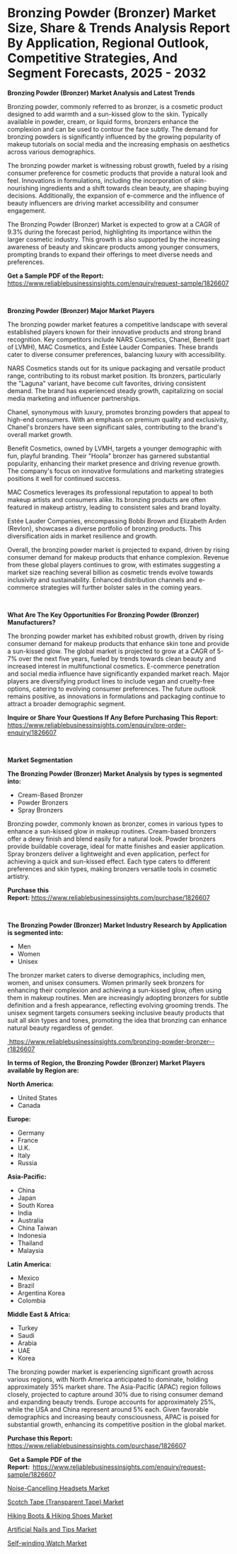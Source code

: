 <p><h1>Bronzing Powder (Bronzer) Market Size, Share & Trends Analysis Report By Application, Regional Outlook, Competitive Strategies, And Segment Forecasts, 2025 - 2032</h1></p><p><strong>Bronzing Powder (Bronzer) Market Analysis and Latest Trends</strong></p>
<p><p>Bronzing powder, commonly referred to as bronzer, is a cosmetic product designed to add warmth and a sun-kissed glow to the skin. Typically available in powder, cream, or liquid forms, bronzers enhance the complexion and can be used to contour the face subtly. The demand for bronzing powders is significantly influenced by the growing popularity of makeup tutorials on social media and the increasing emphasis on aesthetics across various demographics.</p><p>The bronzing powder market is witnessing robust growth, fueled by a rising consumer preference for cosmetic products that provide a natural look and feel. Innovations in formulations, including the incorporation of skin-nourishing ingredients and a shift towards clean beauty, are shaping buying decisions. Additionally, the expansion of e-commerce and the influence of beauty influencers are driving market accessibility and consumer engagement.</p><p>The Bronzing Powder (Bronzer) Market is expected to grow at a CAGR of 9.3% during the forecast period, highlighting its importance within the larger cosmetic industry. This growth is also supported by the increasing awareness of beauty and skincare products among younger consumers, prompting brands to expand their offerings to meet diverse needs and preferences.</p></p>
<p><strong>Get a Sample PDF of the Report:&nbsp;</strong> <a href="https://www.reliablebusinessinsights.com/enquiry/request-sample/1826607?utm_campaign=1121&utm_medium=2&utm_source=Github&utm_content=ia&utm_term=05042025&utm_id=bronzing-powder-bronzer">https://www.reliablebusinessinsights.com/enquiry/request-sample/1826607</a></p>
<p>&nbsp;</p>
<p><strong>Bronzing Powder (Bronzer) Major Market Players</strong></p>
<p><p>The bronzing powder market features a competitive landscape with several established players known for their innovative products and strong brand recognition. Key competitors include NARS Cosmetics, Chanel, Benefit (part of LVMH), MAC Cosmetics, and Estée Lauder Companies. These brands cater to diverse consumer preferences, balancing luxury with accessibility.</p><p>NARS Cosmetics stands out for its unique packaging and versatile product range, contributing to its robust market position. Its bronzers, particularly the "Laguna" variant, have become cult favorites, driving consistent demand. The brand has experienced steady growth, capitalizing on social media marketing and influencer partnerships.</p><p>Chanel, synonymous with luxury, promotes bronzing powders that appeal to high-end consumers. With an emphasis on premium quality and exclusivity, Chanel's bronzers have seen significant sales, contributing to the brand's overall market growth.</p><p>Benefit Cosmetics, owned by LVMH, targets a younger demographic with fun, playful branding. Their "Hoola" bronzer has garnered substantial popularity, enhancing their market presence and driving revenue growth. The company's focus on innovative formulations and marketing strategies positions it well for continued success.</p><p>MAC Cosmetics leverages its professional reputation to appeal to both makeup artists and consumers alike. Its bronzing products are often featured in makeup artistry, leading to consistent sales and brand loyalty.</p><p>Estée Lauder Companies, encompassing Bobbi Brown and Elizabeth Arden (Revlon), showcases a diverse portfolio of bronzing products. This diversification aids in market resilience and growth. </p><p>Overall, the bronzing powder market is projected to expand, driven by rising consumer demand for makeup products that enhance complexion. Revenue from these global players continues to grow, with estimates suggesting a market size reaching several billion as cosmetic trends evolve towards inclusivity and sustainability. Enhanced distribution channels and e-commerce strategies will further bolster sales in the coming years.</p></p>
<p>&nbsp;</p>
<p><strong>What Are The Key Opportunities For Bronzing Powder (Bronzer) Manufacturers?</strong></p>
<p><p>The bronzing powder market has exhibited robust growth, driven by rising consumer demand for makeup products that enhance skin tone and provide a sun-kissed glow. The global market is projected to grow at a CAGR of 5-7% over the next five years, fueled by trends towards clean beauty and increased interest in multifunctional cosmetics. E-commerce penetration and social media influence have significantly expanded market reach. Major players are diversifying product lines to include vegan and cruelty-free options, catering to evolving consumer preferences. The future outlook remains positive, as innovations in formulations and packaging continue to attract a broader demographic segment.</p></p>
<p><strong>Inquire or Share Your Questions If Any Before Purchasing This Report:</strong> <a href="https://www.reliablebusinessinsights.com/enquiry/pre-order-enquiry/1826607?utm_campaign=1121&utm_medium=2&utm_source=Github&utm_content=ia&utm_term=05042025&utm_id=bronzing-powder-bronzer">https://www.reliablebusinessinsights.com/enquiry/pre-order-enquiry/1826607</a></p>
<p>&nbsp;</p>
<p><strong>Market Segmentation</strong></p>
<p><strong>The Bronzing Powder (Bronzer) Market Analysis by types is segmented into:</strong></p>
<p><ul><li>Cream-Based Bronzer</li><li>Powder Bronzers</li><li>Spray Bronzers</li></ul></p>
<p><p>Bronzing powder, commonly known as bronzer, comes in various types to enhance a sun-kissed glow in makeup routines. Cream-based bronzers offer a dewy finish and blend easily for a natural look. Powder bronzers provide buildable coverage, ideal for matte finishes and easier application. Spray bronzers deliver a lightweight and even application, perfect for achieving a quick and sun-kissed effect. Each type caters to different preferences and skin types, making bronzers versatile tools in cosmetic artistry.</p></p>
<p><strong>Purchase this Report:&nbsp;</strong><a href="https://www.reliablebusinessinsights.com/purchase/1826607?utm_campaign=1121&utm_medium=2&utm_source=Github&utm_content=ia&utm_term=05042025&utm_id=bronzing-powder-bronzer">https://www.reliablebusinessinsights.com/purchase/1826607</a></p>
<p>&nbsp;</p>
<p><strong>The Bronzing Powder (Bronzer) Market Industry Research by Application is segmented into:</strong></p>
<p><ul><li>Men</li><li>Women</li><li>Unisex</li></ul></p>
<p><p>The bronzer market caters to diverse demographics, including men, women, and unisex consumers. Women primarily seek bronzers for enhancing their complexion and achieving a sun-kissed glow, often using them in makeup routines. Men are increasingly adopting bronzers for subtle definition and a fresh appearance, reflecting evolving grooming trends. The unisex segment targets consumers seeking inclusive beauty products that suit all skin types and tones, promoting the idea that bronzing can enhance natural beauty regardless of gender.</p></p>
<p><a href="https://www.reliablebusinessinsights.com/bronzing-powder-bronzer--r1826607?utm_campaign=1121&utm_medium=2&utm_source=Github&utm_content=ia&utm_term=05042025&utm_id=bronzing-powder-bronzer">&nbsp;https://www.reliablebusinessinsights.com/bronzing-powder-bronzer--r1826607</a></p>
<p><strong>In terms of Region, the Bronzing Powder (Bronzer) Market Players available by Region are:</strong></p>
<p>
    <p> <strong> North America: </strong>
        <ul>
            <li>United States</li>
            <li>Canada</li>
        </ul>
        </p> 
    <p> <strong> Europe: </strong>
        <ul>
            <li>Germany</li>
            <li>France</li>
            <li>U.K.</li>
            <li>Italy</li>
            <li>Russia</li>
        </ul>
        </p> 
    <p> <strong> Asia-Pacific: </strong>
        <ul>
            <li>China</li>
            <li>Japan</li>
            <li>South Korea</li>
            <li>India</li>
            <li>Australia</li>
            <li>China Taiwan</li>
            <li>Indonesia</li>
            <li>Thailand</li>
            <li>Malaysia</li>
        </ul>
        </p> 
    <p> <strong> Latin America: </strong>
        <ul>
            <li>Mexico</li>
            <li>Brazil</li>
            <li>Argentina Korea</li>
            <li>Colombia</li>
        </ul>
        </p> 
    <p> <strong> Middle East & Africa: </strong>
        <ul>
            <li>Turkey</li>
            <li>Saudi</li>
            <li>Arabia</li>
            <li>UAE</li>
            <li>Korea</li>
        </ul>
    </p>
    </p>
<p><p>The bronzing powder market is experiencing significant growth across various regions, with North America anticipated to dominate, holding approximately 35% market share. The Asia-Pacific (APAC) region follows closely, projected to capture around 30% due to rising consumer demand and expanding beauty trends. Europe accounts for approximately 25%, while the USA and China represent around 5% each. Given favorable demographics and increasing beauty consciousness, APAC is poised for substantial growth, enhancing its competitive position in the global market.</p></p>
<p><strong>Purchase this Report: </strong><a href="https://www.reliablebusinessinsights.com/purchase/1826607?utm_campaign=1121&utm_medium=2&utm_source=Github&utm_content=ia&utm_term=05042025&utm_id=bronzing-powder-bronzer">https://www.reliablebusinessinsights.com/purchase/1826607</a></p>
<p>&nbsp;<strong>Get a Sample PDF of the Report:&nbsp;&nbsp;</strong><a href="https://www.reliablebusinessinsights.com/enquiry/request-sample/1826607?utm_campaign=1121&utm_medium=2&utm_source=Github&utm_content=ia&utm_term=05042025&utm_id=bronzing-powder-bronzer">https://www.reliablebusinessinsights.com/enquiry/request-sample/1826607</a></p>
<p><strong></strong></p>
<p><p><a href="https://github.com/ioniafidian4/Market-Research-Report-List-1/blob/main/noise-cancelling-headsets-market.md?utm_campaign=1121&utm_medium=2&utm_source=Github&utm_content=ia&utm_term=05042025&utm_id=bronzing-powder-bronzer">Noise-Cancelling Headsets Market</a></p><p><a href="https://github.com/welfmimon/Market-Research-Report-List-1/blob/main/scotch-tape-transparent-tape-market.md?utm_campaign=1121&utm_medium=2&utm_source=Github&utm_content=ia&utm_term=05042025&utm_id=bronzing-powder-bronzer">Scotch Tape (Transparent Tape) Market</a></p><p><a href="https://github.com/nkomdaumis16/Market-Research-Report-List-1/blob/main/hiking-boots-hiking-shoes-market.md?utm_campaign=1121&utm_medium=2&utm_source=Github&utm_content=ia&utm_term=05042025&utm_id=bronzing-powder-bronzer">Hiking Boots & Hiking Shoes Market</a></p><p><a href="https://github.com/amramcocosxa/Market-Research-Report-List-1/blob/main/artificial-nails-and-tips-market.md?utm_campaign=1121&utm_medium=2&utm_source=Github&utm_content=ia&utm_term=05042025&utm_id=bronzing-powder-bronzer">Artificial Nails and Tips Market</a></p><p><a href="https://github.com/khifzaba/Market-Research-Report-List-1/blob/main/self-winding-watch-market.md?utm_campaign=1121&utm_medium=2&utm_source=Github&utm_content=ia&utm_term=05042025&utm_id=bronzing-powder-bronzer">Self-winding Watch Market</a></p></p>